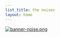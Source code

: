 ```yaml
---
list_title: the noises
layout: home
---
```

[![banner-noise.png](https://i.postimg.cc/4d35JdDw/banner-noise.png)](https://postimg.cc/5HZvgxNF)
&nbsp;